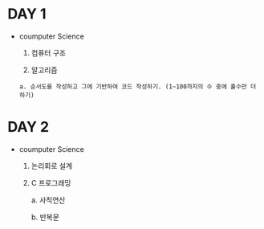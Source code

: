 # DAY 1

- coumputer Science
  
    1. 컴퓨터 구조
       
    2. 알고리즘
       
      a. 순서도를 작성하고 그에 기반하여 코드 작성하기. (1~100까지의 수 중에 홀수만 더하기) 

# DAY 2

- coumputer Science

  1. 논리회로 설계

  2. C 프로그래밍

     a. 사칙연산

     b. 반복문
